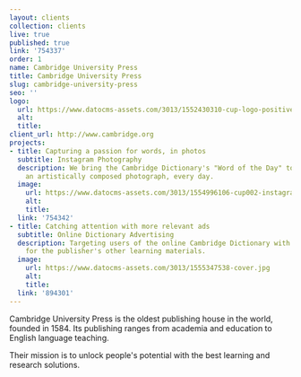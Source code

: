```yaml
---
layout: clients
collection: clients
live: true
published: true
link: '754337'
order: 1
name: Cambridge University Press
title: Cambridge University Press
slug: cambridge-university-press
seo: ''
logo:
  url: https://www.datocms-assets.com/3013/1552430310-cup-logo-positive.png
  alt: 
  title: 
client_url: http://www.cambridge.org
projects:
- title: Capturing a passion for words, in photos
  subtitle: Instagram Photography
  description: We bring the Cambridge Dictionary's "Word of the Day" to life, with
    an artistically composed photograph, every day.
  image:
    url: https://www.datocms-assets.com/3013/1554996106-cup002-instagram-banner-full.jpg
    alt: 
    title: 
  link: '754342'
- title: Catching attention with more relevant ads
  subtitle: Online Dictionary Advertising
  description: Targeting users of the online Cambridge Dictionary with engaging ads
    for the publisher's other learning materials.
  image:
    url: https://www.datocms-assets.com/3013/1555347538-cover.jpg
    alt: 
    title: 
  link: '894301'
---
```


Cambridge University Press is the oldest publishing house in the world, founded in 1584. Its publishing ranges from academia and education to English language teaching.

Their mission is to unlock people's potential with the best learning and research solutions.